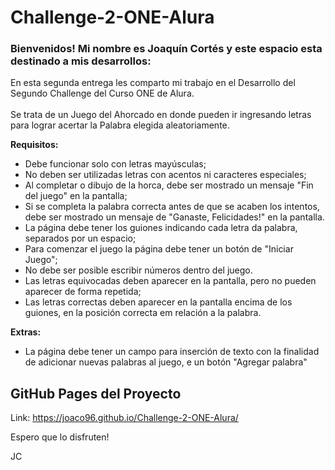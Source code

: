 # Challenge-2-ONE-Alura


### Bienvenidos! Mi nombre es Joaquín Cortés y este espacio esta destinado a mis desarrollos:

En esta segunda entrega les comparto mi trabajo en el Desarrollo del Segundo Challenge del Curso ONE de Alura.
<br><br> Se trata de un Juego del Ahorcado en donde pueden ir ingresando letras para lograr acertar la Palabra elegida aleatoriamente.

**Requisitos:**
- Debe funcionar solo con letras mayúsculas;
- No deben ser utilizadas letras con acentos ni caracteres especiales;
- Al completar o dibujo de la horca, debe ser mostrado un mensaje "Fin del juego" en la pantalla;
- Si se completa la palabra correcta antes de que se acaben los intentos, debe ser mostrado un mensaje de "Ganaste, Felicidades!" en la pantalla.
- La página debe tener los guiones indicando cada letra da palabra, separados por un espacio;
- Para comenzar el juego la página debe tener un botón de "Iniciar Juego";
- No debe ser posible escribir números dentro del juego.
- Las letras equivocadas deben aparecer en la pantalla, pero no pueden aparecer de forma repetida;
- Las letras correctas deben aparecer en la pantalla encima de los guiones, en la posición correcta em relación a la palabra.

**Extras:**
- La página debe tener un campo para inserción de texto con la finalidad de adicionar nuevas palabras al juego, e un botón "Agregar palabra"




## GitHub Pages del Proyecto

Link: https://joaco96.github.io/Challenge-2-ONE-Alura/

Espero que lo disfruten!


JC

